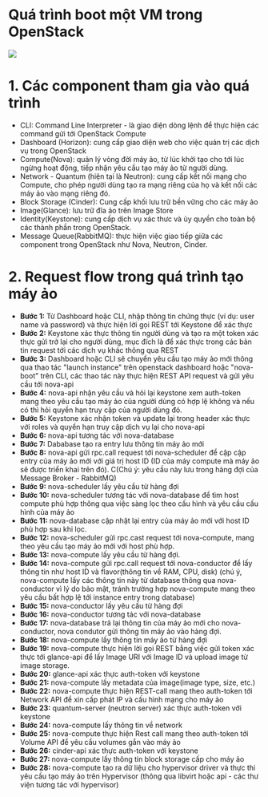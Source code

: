 # Quá trình boot một VM trong OpenStack

<image src="https://camo.githubusercontent.com/7e8d8f98000ba2edc5d3aa744a34618540c46f116b6b65b742bf02e752b152a5/687474703a2f2f692e696d6775722e636f6d2f4b305252364e432e706e67">

# 1. Các component tham gia vào quá trình
- CLI: Command Line Interpreter - là giao diện dòng lệnh để thực hiện các command gửi tới OpenStack Compute
- Dashboard (Horizon): cung cấp giao diện web cho việc quản trị các dịch vụ trong OpenStack
- Compute(Nova): quản lý vòng đời máy ảo, từ lúc khởi tạo cho tới lúc ngừng hoạt động, tiếp nhận yêu cầu tạo máy ảo từ người dùng.
- Network - Quantum (hiện tại là Neutron): cung cấp kết nối mạng cho Compute, cho phép người dùng tạo ra mạng riêng của họ và kết nối các máy ảo vào mạng riêng đó.
- Block Storage (Cinder): Cung cấp khối lưu trữ bền vững cho các máy ảo
- Image(Glance): lưu trữ đĩa ảo trên Image Store
- Identity(Keystone): cung cấp dịch vụ xác thưc và ủy quyền cho toàn bộ các thành phần trong OpenStack.
- Message Queue(RabbitMQ): thực hiện việc giao tiếp giữa các component trong OpenStack như Nova, Neutron, Cinder.

# 2. Request flow trong quá trình tạo máy ảo
- **Bước 1:** Từ Dashboard hoặc CLI, nhập thông tin chứng thực (ví dụ: user name và password) và thực hiện lời gọi REST tới Keystone để xác thực
- **Bước 2:** Keystone xác thực thông tin người dùng và tạo ra một token xác thực gửi trở lại cho người dùng, mục đích là để xác thực trong các bản tin request tới các dịch vụ khác thông qua REST
- **Bước 3:** Dashboard hoặc CLI sẽ chuyển yêu cầu tạo máy ảo mới thông qua thao tác "launch instance" trên openstack dashboard hoặc "nova-boot" trên CLI, các thao tác này thực hiện REST API request và gửi yêu cầu tới nova-api
- **Bước 4:** nova-api nhận yêu cầu và hỏi lại keystone xem auth-token mang theo yêu cầu tạo máy ảo của người dùng có hợp lệ không và nếu có thì hỏi quyền hạn truy cập của người dùng đó.
- **Bước 5:** Keystone xác nhận token và update lại trong header xác thực với roles và quyền hạn truy cập dịch vụ lại cho nova-api
- **Bước 6:** nova-api tương tác với nova-database
- **Bước 7:** Dababase tạo ra entry lưu thông tin máy ảo mới
- **Bước 8:** nova-api gửi rpc.call request tới nova-scheduler để cập cập entry của máy ảo mới với giá trị host ID (ID của máy compute mà máy ảo sẽ được triển khai trên đó). C(Chú ý: yêu cầu này lưu trong hàng đợi của Message Broker - RabbitMQ)
- **Bước 9:** nova-scheduler lấy yêu cầu từ hàng đợi
- **Bước 10:** nova-scheduler tương tác với nova-database để tìm host compute phù hợp thông qua việc sàng lọc theo cấu hình và yêu cầu cấu hình của máy ảo
- **Bước 11:** nova-database cập nhật lại entry của máy ảo mới với host ID phù hợp sau khi lọc.
- **Bước 12:** nova-scheduler gửi rpc.cast request tới nova-compute, mang theo yêu cầu tạo máy ảo mới với host phù hợp.
- **Bước 13:** nova-compute lấy yêu cầu từ hàng đợi.
- **Bước 14:** nova-compute gửi rpc.call request tới nova-conductor để lấy thông tin như host ID và flavor(thông tin về RAM, CPU, disk) (chú ý, nova-compute lấy các thông tin này từ database thông qua nova-conductor vì lý do bảo mật, tránh trường hợp nova-compute mang theo yêu cầu bất hợp lệ tới instance entry trong database)
- **Bước 15:** nova-conductor lấy yêu cầu từ hàng đợi
- **Bước 16:** nova-conductor tương tác với nova-database
- **Bước 17:** nova-database trả lại thông tin của máy ảo mới cho nova-conductor, nova condutor gửi thông tin máy ảo vào hàng đợi.
- **Bước 18:** nova-compute lấy thông tin máy ảo từ hàng đợi
- **Bước 19:** nova-compute thực hiện lời gọi REST bằng việc gửi token xác thực tới glance-api để lấy Image URI với Image ID và upload image từ image storage.
- **Bước 20:** glance-api xác thực auth-token với keystone
- **Bước 21:** nova-compute lấy metadata của image(image type, size, etc.)
- **Bước 22:** nova-compute thực hiện REST-call mang theo auth-token tới Network API để xin cấp phát IP và cấu hình mạng cho máy ảo
- **Bước 23:** quantum-server (neutron server) xác thực auth-token với keystone
- **Bước 24:** nova-compute lấy thông tin về network
- **Bước 25:** nova-compute thực hiện Rest call mang theo auth-token tới Volume API để yêu cầu volumes gắn vào máy ảo
- **Bước 26:** cinder-api xác thực auth-token với keystone
- **Bước 27:** nova-compute lấy thông tin block storage cấp cho máy ảo
- **Bước 28:** nova-compute tạo ra dữ liệu cho hypervisor driver và thực thi yêu cầu tạo máy ảo trên Hypervisor (thông qua libvirt hoặc api - các thư viện tương tác với hypervisor)